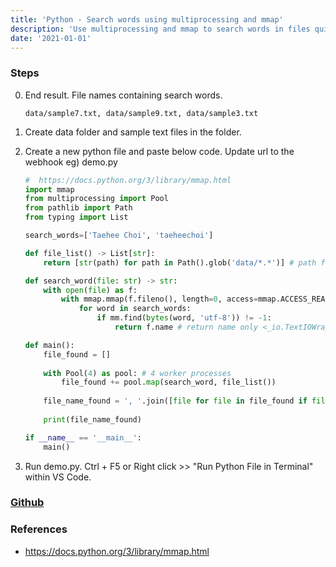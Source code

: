 ```yaml
---
title: 'Python - Search words using multiprocessing and mmap'
description: 'Use multiprocessing and mmap to search words in files quickly'
date: '2021-01-01'
---
```

### Steps
0. End result. File names containing search words.
    ```
    data/sample7.txt, data/sample9.txt, data/sample3.txt
    ```
1. Create data folder and sample text files in the folder.

2. Create a new python file and paste below code. Update url to the webhook eg) demo.py
    ```python
    #  https://docs.python.org/3/library/mmap.html
    import mmap
    from multiprocessing import Pool
    from pathlib import Path
    from typing import List

    search_words=['Taehee Choi', 'taeheechoi']

    def file_list() -> List[str]:
        return [str(path) for path in Path().glob('data/*.*')] # path for all files in data folder

    def search_word(file: str) -> str:
        with open(file) as f:
            with mmap.mmap(f.fileno(), length=0, access=mmap.ACCESS_READ) as mm:
                for word in search_words:
                    if mm.find(bytes(word, 'utf-8')) != -1:
                        return f.name # return name only <_io.TextIOWrapper name='data/sample9.txt' mode='r' encoding='utf-8'>

    def main():
        file_found = []
        
        with Pool(4) as pool: # 4 worker processes
            file_found += pool.map(search_word, file_list())
        
        file_name_found = ', '.join([file for file in file_found if file]) 
        
        print(file_name_found)

    if __name__ == '__main__':
        main()
    ```
5. Run demo.py. Ctrl + F5 or Right click >> "Run Python File in Terminal"  within VS Code.

### [Github](https://github.com/az-09/python-search-words-using-multiprocessing-mmap.git)

### References
- https://docs.python.org/3/library/mmap.html
